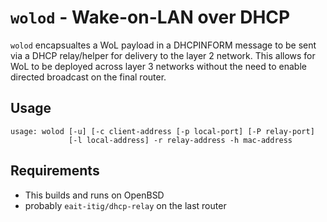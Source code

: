 # `wolod` - Wake-on-LAN over DHCP

`wolod` encapsualtes a WoL payload in a DHCPINFORM message to be
sent via a DHCP relay/helper for delivery to the layer 2 network.
This allows for WoL to be deployed across layer 3 networks without
the need to enable directed broadcast on the final router.

## Usage

```
usage: wolod [-u] [-c client-address [-p local-port] [-P relay-port]
             [-l local-address] -r relay-address -h mac-address
```

## Requirements

- This builds and runs on OpenBSD
- probably `eait-itig/dhcp-relay` on the last router
